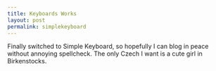 ```yaml
---
title: Keyboards Works
layout: post
permalink: simplekeyboard
---
```

Finally switched to Simple Keyboard, so hopefully I can blog in peace without annoying spellcheck. The only Czech I want is a cute girl in Birkenstocks.
